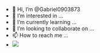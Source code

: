 - 👋 Hi, I’m @Gabriel0903873
- 👀 I’m interested in ...
- 🌱 I’m currently learning ...
- 💞️ I’m looking to collaborate on ...
- 📫 How to reach me ...
- ![](https://media0.giphy.com/media/xU9TT471DTGJq/giphy.gif)

